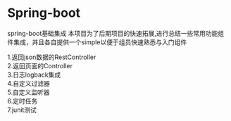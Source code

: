 # Spring-boot
spring-boot基础集成
本项目为了后期项目的快速拓展,进行总结一些常用功能组件集成，并且各自提供一个simple以便于组员快速熟悉与入门组件

1.返回json数据的RestController  
2.返回页面的Controller  
3.日志logback集成  
4.自定义过滤器  
5.自定义监听器   
6.定时任务   
7.junit测试  
